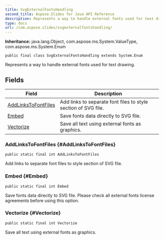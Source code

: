 ```yaml
---
title: SvgExternalFontsHandling
second_title: Aspose.Slides for Java API Reference
description: Represents a way to handle external fonts used for text drawing.
type: docs
url: /com.aspose.slides/svgexternalfontshandling/
---
```

**Inheritance:**
java.lang.Object, com.aspose.ms.System.ValueType, com.aspose.ms.System.Enum
```
public final class SvgExternalFontsHandling extends System.Enum
```

Represents a way to handle external fonts used for text drawing.
## Fields

| Field | Description |
| --- | --- |
| [AddLinksToFontFiles](#AddLinksToFontFiles) | Add links to separate font files to style section of SVG file. |
| [Embed](#Embed) | Save fonts data directly to SVG file. |
| [Vectorize](#Vectorize) | Save all text using external fonts as graphics. |
### AddLinksToFontFiles {#AddLinksToFontFiles}
```
public static final int AddLinksToFontFiles
```


Add links to separate font files to style section of SVG file.

### Embed {#Embed}
```
public static final int Embed
```


Save fonts data directly to SVG file. Please check all external fonts license agreements before using this option.

### Vectorize {#Vectorize}
```
public static final int Vectorize
```


Save all text using external fonts as graphics.

